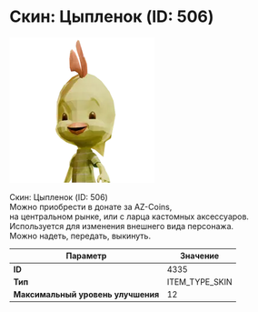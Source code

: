 # Скин: Цыпленок (ID: 506)

![Item Image](../img/4335.webp?raw=true)

Скин: Цыпленок (ID: 506)<br>Можно приобрести в донате за AZ-Coins,<br>на центральном рынке, или с ларца кастомных аксессуаров.<br>Используется для изменения внешнего вида персонажа. <br>Можно надеть, передать, выкинуть.


| Параметр | Значение |
|----------|----------|
| **ID** | 4335 |
| **Тип** | ITEM_TYPE_SKIN |
| **Максимальный уровень улучшения** | 12 |

